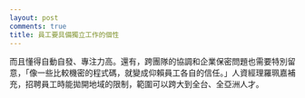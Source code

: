 ```yaml
---
layout: post
comments: true
title: 員工要具備獨立工作的個性
---
```




而且懂得自動自發、專注力高。還有，跨團隊的協調和企業保密問題也需要特別留意，「像一些比較機密的程式碼，就變成仰賴員工各自的信任。」人資經理羅珮嘉補充，招聘員工時能拋開地域的限制，範圍可以跨大到全台、全亞洲人才。

